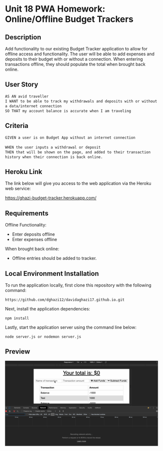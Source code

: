# Unit 18 PWA Homework: Online/Offline Budget Trackers

## Description

Add functionality to our existing Budget Tracker application to allow for offline access and functionality. The user will be able to add expenses and deposits to their budget with or without a connection. When entering transactions offline, they should populate the total when brought back online.

## User Story

    AS AN avid traveller
    I WANT to be able to track my withdrawals and deposits with or without a data/internet connection
    SO THAT my account balance is accurate when I am traveling

## Criteria

    GIVEN a user is on Budget App without an internet connection

    WHEN the user inputs a withdrawal or deposit
    THEN that will be shown on the page, and added to their transaction history when their connection is back online.
    
## Heroku Link

The link below will give you access to the web application via the Heroku web service:

https://ghazi-budget-tracker.herokuapp.com/

## Requirements

Offline Functionality:

- Enter deposits offline
- Enter expenses offline

When brought back online:

- Offline entries should be added to tracker.

## Local Environment Installation

To run the application locally, first clone this repository with the following command: 

    https://github.com/dghazi12/davidaghazi17.github.io.git

Next, install the application dependencies:

    npm install

Lastly, start the application server using the command line below:

    node server.js or nodemon server.js

## Preview

![](images/BudgetTracker.gif)